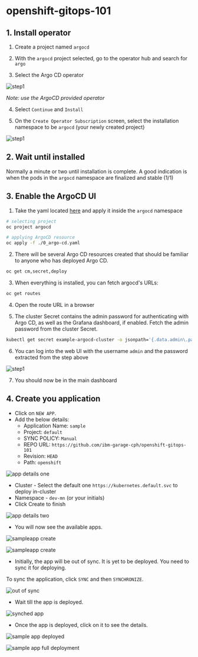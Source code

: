 # openshift-gitops-101

## 1. Install operator

1. Create a project named `argocd`

2. With the `argocd` project selected, go to the operator hub and search for `argo`

3. Select the Argo CD operator

![step1](/images/step1.1.png)

*Note: use the ArgoCD provided operator*

4. Select `Continue` and `Install`

5. On the `Create Operator Subscription` screen, select the installation namespace to be `argocd` (your newly created project)

![step1](/images/step1.2.png)

## 2. Wait until installed

Normally a minute or two until installation is complete. A good indication is when the pods in the `argocd` namespace are finalized and stable (1/1)

## 3. Enable the ArgoCD UI

1. Take the yaml located [here](./1_argo-cd.yaml) and apply it inside the `argocd` namespace

```bash
# selecting project
oc project argocd

# applying ArgoCD resource
oc apply -f ./0_argo-cd.yaml
```

2. There will be several Argo CD resources created that should be familiar to anyone who has deployed Argo CD.

```bash
oc get cm,secret,deploy
```

3. When everything is installed, you can fetch argocd's URLs:

```bash
oc get routes
``` 

4. Open the route URL in a browser

5. The cluster Secret contains the admin password for authenticating with Argo CD, as well as the Grafana dashboard, if enabled. Fetch the admin password from the cluster Secret.

```bash
kubectl get secret example-argocd-cluster -o jsonpath='{.data.admin\.password}' | base64 -d
```
6. You can log into the web UI with the username `admin` and the password extracted from the step above

![step1](/images/step2.png)

7. You should now be in the main dashboard


## 4. Create you application

- Click on `NEW APP`.
- Add the below details:
  - Application Name: `sample`
  - Project: `default`
  - SYNC POLICY: `Manual`
  - REPO URL: `https://github.com/ibm-garage-cph/openshift-gitops-101`
  - Revision: `HEAD`
  - Path: `openshift`

![app details one](/images/app_argo_1.png)

- Cluster - Select the default one `https://kubernetes.default.svc` to deploy in-cluster
- Namespace - `dev-mn` (or your initials)
- Click Create to finish

![app details two](/images/app_argo_2.png)

- You will now see the available apps.

![sampleapp create](/images/sampleapp_create.png)


![sampleapp create](./images/sampleapp_create.png)

- Initially, the app will be out of sync. It is yet to be deployed. You need to sync it for deploying.

To sync the application, click `SYNC` and then `SYNCHRONIZE`.

![out of sync](./images/out_of_sync.png)

- Wait till the app is deployed.

![synched app](./images/synched_app.png)

- Once the app is deployed, click on it to see the details.

![sample app deployed](./images/sample_app_deployed.png)

![sample app full deployment](./images/sample_app_full_deployment.png)